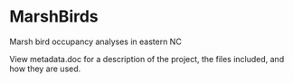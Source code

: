 # MarshBirds
Marsh bird occupancy analyses in eastern NC

View metadata.doc for a description of the project, the files included, and how they are used.
